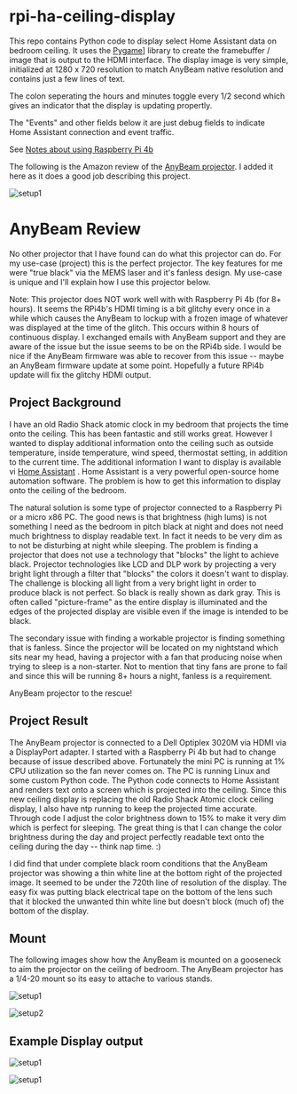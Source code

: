# rpi-ha-ceiling-display

This repo contains Python code to display select Home Assistant data on bedroom ceiling.  It uses the [Pygame](https://www.pygame.org/wiki/about)] library to create the framebuffer / image that is output to the HDMI interface. The display image is very simple, initialized at 1280 x 720 resolution to match AnyBeam native resolution and contains just a few lines of text. 

The colon seperating the hours and minutes toggle every 1/2 second which gives an indicator that the display is updating propertly.

The "Events" and other fields below it are just debug fields to indicate Home Assistant connection and event traffic.

See [Notes about using Raspberry Pi 4b](notes/notes.md)

The following is the Amazon review of the [AnyBeam projector](https://amzn.to/38EXRTJ). I added it here as it does a good job describing this project.

![setup1](notes/ceiling_display_animated.gif)

# AnyBeam Review

No other projector that I have found can do what this projector can do.  For my use-case (project) this is the perfect projector.  The key features for me were "true black" via the MEMS laser and it's fanless design.  My use-case is unique and I'll explain how I use this projector below.

Note: This projector does NOT work well with with Raspberry Pi 4b (for 8+ hours). It seems the RPi4b's HDMI timing is a bit glitchy every once in a while which causes the AnyBeam to lockup with a frozen image of whatever was displayed at the time of the glitch.  This occurs within 8 hours of continuous display.  I exchanged emails with AnyBeam support and they are aware of the issue but the issue seems to be on the RPi4b side.  I would be nice if the AnyBeam firmware was able to recover from this issue -- maybe an AnyBeam firmware update at some point.  Hopefully a future RPi4b update will fix the glitchy HDMI output.

## Project Background

I have an old Radio Shack atomic clock in my bedroom that projects the time onto the ceiling.  This has been fantastic and still works great.  However I wanted to display additional information onto the ceiling such as outside temperature, inside temperature, wind speed, thermostat setting, in addition to the current time.  The additional information I want to display is available vi [Home Assistant](https://www.home-assistant.io/) .  Home Assistant is a very powerful open-source home automation software.  The problem is how to get this information to display onto the ceiling of the bedroom.  

The natural solution is some type of projector connected to a Raspberry Pi or a micro x86 PC.  The good news is that brightness (high lums) is not something I need as the bedroom in pitch black at night and does not need much brightness to display readable text.  In fact it needs to be very dim as to not be disturbing at night while sleeping. The problem is finding a projector that does not use a technology that "blocks" the light to achieve black.   Projector technologies like LCD and DLP work by projecting a very bright light through a filter that "blocks" the colors it doesn't want to display.  The challenge is blocking all light from a very bright light in order to produce black is not perfect.  So black is really shown as dark gray.  This is often called "picture-frame" as the entire display is illuminated and the edges of the projected display are visible even if the image is intended to be black.  

The secondary issue with finding a workable projector is finding something that is fanless.  Since the projector will be located on my nightstand which sits near my head, having a projector with a fan that producing noise when trying to sleep is a non-starter.  Not to mention that tiny fans are prone to fail and since this will be running 8+ hours a night, fanless is a requirement.

AnyBeam projector to the rescue!  

## Project Result

The AnyBeam projector is connected to a Dell Optiplex 3020M via HDMI via a DisplayPort adapter.  I started with a Raspberry Pi 4b but had to change because of issue described above.  Fortunately the mini PC is running at 1% CPU utilization so the fan never comes on.  The PC is running Linux and some custom Python code.  The Python code connects to Home Assistant and renders text onto a screen which is projected into the ceiling.  Since this new ceiling display is replacing the old Radio Shack Atomic clock ceiling display, I also have ntp running to keep the projected time accurate.  Through code I adjust the color brightness down to 15% to make it very dim which is perfect for sleeping. The great thing is that I can change the color brightness during the day and project perfectly readable text onto the ceiling during the day -- think nap time.    :)

I did find that under complete black room conditions that the AnyBeam projector was showing a thin white line at the bottom right of the projected image.  It seemed to be under the 720th line of resolution of the display.  The easy fix was putting black electrical tape on the bottom of the lens such that it blocked the unwanted thin white line but doesn't block (much of) the bottom of the display.

## Mount
The following images show how the AnyBeam is mounted on a gooseneck to aim the projector on the ceiling of bedroom.  The AnyBeam projector has a 1/4-20 mount so its easy to attache to various stands.

![setup1](notes/projector_setup1.jpg)

![setup2](notes/projector_setup2.jpg)


## Example Display output
![setup1](notes/ceiling_display_daytime.jpg)

![setup1](notes/ceiling_display_nighttime.jpg)




